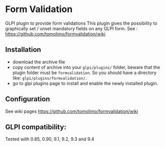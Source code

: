# Form Validation
GLPI plugin to provide form validations
This plugin gives the possibility to graphically set / unset mandatory fields on any GLPI form.
See : https://github.com/tomolimo/formvalidation/wiki



## Installation
- download the archive file
- copy content of archive into your `glpi/plugins/` folder, beware that the plugin folder must be `formvalidation`. So you should have a directory like: `glpi/plugins/formvalidation/`.
- go to glpi plugins page to install and enable the newly installed plugin.

## Configuration
See wiki pages https://github.com/tomolimo/formvalidation/wiki

## GLPI compatibility:
Tested with 0.85, 0.90, 9.1, 9.2, 9.3 and 9.4

